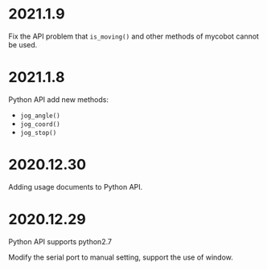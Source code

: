 # 2021.1.9

Fix the API problem that `is_moving()` and other methods of mycobot cannot be used.

# 2021.1.8

Python API add new methods:

- `jog_angle()`
- `jog_coord()`
- `jog_stop()`

# 2020.12.30

Adding usage documents to Python API.

# 2020.12.29

Python API supports python2.7

Modify the serial port to manual setting, support the use of window.
